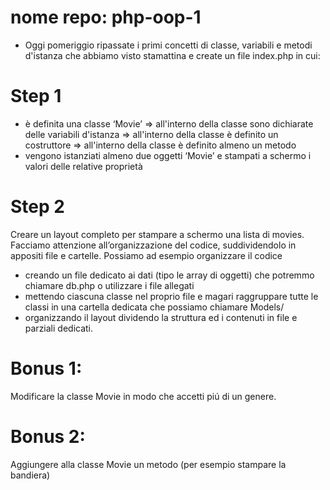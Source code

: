 # nome repo: php-oop-1
- Oggi pomeriggio ripassate i primi concetti di classe, variabili e metodi d'istanza che abbiamo visto stamattina e create un file index.php in cui:
# Step 1
 - è definita una classe ‘Movie’
   => all'interno della classe sono dichiarate delle variabili d'istanza
   => all'interno della classe è definito un costruttore
   => all'interno della classe è definito almeno un metodo
- vengono istanziati almeno due oggetti ‘Movie’ e stampati a schermo i valori delle relative proprietà
# Step 2
Creare un layout completo per stampare a schermo una lista di movies.
Facciamo attenzione all’organizzazione del codice, suddividendolo in appositi file e cartelle. Possiamo ad esempio organizzare il codice
- creando un file dedicato ai dati (tipo le array di oggetti) che potremmo chiamare db.php o utilizzare i file allegati
- mettendo ciascuna classe nel proprio file e magari raggruppare tutte le classi in una cartella dedicata che possiamo chiamare Models/
- organizzando il layout dividendo la struttura ed i contenuti in file e parziali dedicati.
# Bonus 1:
Modificare la classe Movie in modo che accetti piú di un genere.
# Bonus 2:
Aggiungere alla classe Movie un metodo (per esempio stampare la bandiera)